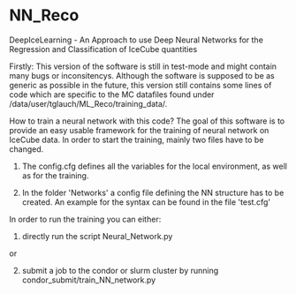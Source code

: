 # NN_Reco
DeepIceLearning - An Approach to use Deep Neural Networks for the Regression and Classification of IceCube quantities

Firstly: This version of the software is still in test-mode and might contain many bugs or inconsitencys. 
Although the software is supposed to be as generic as possible in the future, this version still contains some lines of code 
which are specific to the MC datafiles found under /data/user/tglauch/ML_Reco/training_data/. 

How to train a neural network with this code?
The goal of this software is to provide an easy usable framework for the training of neural network on IceCube data. In order to start
the training, mainly two files have to be changed.

1. The config.cfg defines all the variables for the local environment, as well as for the training.

2. In the folder 'Networks' a config file defining the NN structure has to be created. An example for the syntax can be found in the 
file 'test.cfg'

In order to run the training you can either:

1. directly run the script Neural_Network.py 

or 

2. submit a job to the condor or slurm cluster by running condor_submit/train_NN_network.py
